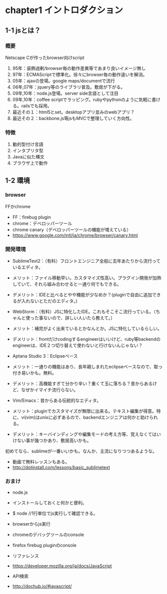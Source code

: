 # chapter1 イントロダクション

## 1-1 jsとは？

### 概要

Netscape Cが作ったbrowser向けscript

1. 95年：装飾過剰/browser毎の動作差異等であまり良いイメージ無し
1. 97年：ECMAScriptで標準化。徐々にbrowser毎の動作違いを解消。
1. 05年：ajaxの登場。google maps/documentで流行
1. 06年,07年：jquery等のライブラリ普及。敷居が下がる。
1. 09年,10年：node.js登場。server side言語として注目
1. 09年,10年：coffee scriptでラッピング。rubyやpythonのように気軽に書ける。railsでも採用。
1. 最近その１：html5とset。desktopアプリ並みのwebアプリ？
1. 最近その２：backbone.js等jsもMVCで整理していく方向性。



### 特徴

1. 動的型付け言語
1. インタプリタ型
1. Javaに似た構文
1. ブラウザ上で動作

## 1-2 環境

### browser

FFかchrome
- FF：firebug plugin
- chrome：デベロッパーツール
 - chrome canary（デベロッパーツールの機能が増えている）
 - https://www.google.com/intl/ja/chrome/browser/canary.html

### 開発環境

- SublimeText2：（有料）フロントエンジニア全般に去年あたりから流行っているエディタ。
 - メリット：ファイル移動早い。カスタマイズ性高い。プラグイン開発が加熱していて、それら組み合わせると一通り何でもできる。
 - デメリット：IDEと比べるとやや機能が少なめか？(pluginで自由に追加できるが入れないとただのエディタ。)

- WebStorm：（有料）JSに特化したIDE。これもそこそこ流行っている。（ちゃんと使った事ないので、詳しい人いたら教えて。）
 - メリット：補完がよく出来ているとかなんとか。JSに特化しているらしい。
 - デメリット：frontだけcodingするengineerはいいけど、ruby等backendのengineerは、IDE２つ切り替えて使わないと行けないんじゃない？

- Aptana Studio 3：Eclipseベース
 - メリット：一通りの機能はあり、長年親しまれたeclipseベースなので、取っ付き易いかも。無料。
 - デメリット：高機能すぎて分かり辛い？重くて玉に落ちる？昔からあるけど、なぜかイマイチ流行らない。

- Vim/Emacs：昔からある伝統的なエディタ。
 - メリット：pluginでカスタマイズが無限に出来る。テキスト編集が得意。特に、vi(vim)はunixに必ずあるので、backendエンジニアは何かと助けられる。
 - デメリット：キーバインディングや編集モードの考え方等、覚えなくてはいけない事が幾つかあり、敷居高いかも。


初めてなら、sublimeが一番いいかも。なんか、主流になりつつあるような。
 - 動画で無料レッスンもある。
  - http://dotinstall.com/lessons/basic_sublimetext


### おまけ

- node.js
 - インストールしておくと何かと便利。
 - $ node //1行単位でjs実行して確認できる。

- browserからjs実行
 - chromeのデバッグツールのconsole
 - firefox firebug pluginのconsole

- リファレンス
 - https://developer.mozilla.org/ja/docs/JavaScript

- API検索
 - http://dochub.io/#javascript/

